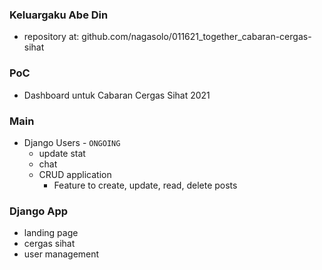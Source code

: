 ### Keluargaku Abe Din

- repository at: github.com/nagasolo/011621_together_cabaran-cergas-sihat


### PoC
- Dashboard untuk Cabaran Cergas Sihat 2021

### Main
- Django 
    Users - `ONGOING`
    - update stat
    - chat
    - CRUD application
        - Feature to create, update, read, delete posts

### Django App
- landing page
- cergas sihat
- user management